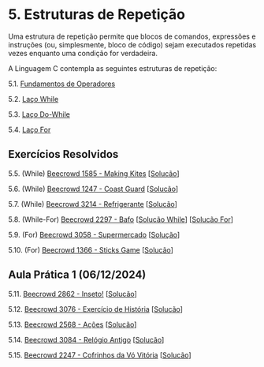# 5. Estruturas de Repetição

Uma estrutura de repetição permite que blocos de comandos, expressões e instruções (ou, simplesmente, bloco de código) sejam executados repetidas vezes enquanto uma condição for verdadeira.

A Linguagem C contempla as seguintes estruturas de repetição:

5.1. [Fundamentos de Operadores](operadores.md)

5.2. [Laço While](while.md)

5.3. [Laço Do-While](dowhile.md)

5.4. [Laço For](for.md)


## Exercícios Resolvidos

5.5. (While) [Beecrowd 1585 - Making Kites](https://judge.beecrowd.com/en/problems/view/1585) [[Solucão](beecrowd_1585.c)]

5.6. (While) [Beecrowd 1247 - Coast Guard](https://judge.beecrowd.com/pt/problems/view/1071) [[Solucão](beecrowd_1247.c)]

5.7. (While) [Beecrowd 3214 - Refrigerante](https://judge.beecrowd.com/pt/problems/view/3214) [[Solucão](beecrowd_3214.c)]

5.8. (While-For) [Beecrowd 2297 - Bafo](https://judge.beecrowd.com/en/problems/view/2297) [[Solucão While](beecrowd_2297.c)] [[Solucão For](beecrowd_2297_for.c)]

5.9. (For) [Beecrowd 3058 - Supermercado](https://judge.beecrowd.com/en/problems/view/3058) [[Solução](upsolving/beecrowd_3058.c)]

5.10. (For) [Beecrowd 1366 - Sticks Game](https://judge.beecrowd.com/en/problems/view/1366) [[Solucão](beecrowd_1366.c)]

## Aula Prática 1 (06/12/2024)

5.11. [Beecrowd 2862 - Inseto!](https://judge.beecrowd.com/pt/problems/view/2862) [[Solucão](beecrowd_2862.c)]

5.12. [Beecrowd 3076 - Exercício de História](https://judge.beecrowd.com/pt/problems/view/3076) [[Solucão](beecrowd_3076.c)]

5.13. [Beecrowd 2568 - Ações](https://judge.beecrowd.com/pt/problems/view/2568) [[Solucão](beecrowd_2568.c)]

5.14. [Beecrowd 3084 - Relógio Antigo](https://judge.beecrowd.com/pt/problems/view/3084) [[Solucão](beecrowd_3084.c)]

5.15. [Beecrowd 2247 - Cofrinhos da Vó Vitória](https://judge.beecrowd.com/pt/problems/view/2247) [[Solucão](beecrowd_2247.c)]

<!--
## Aula Prática 2 (20/12/2024)

5.4. [Beecrowd 1071 - Soma de Impares Consecutivos I](https://judge.beecrowd.com/pt/problems/view/1071) [[Solucão](beecrowd_1071.c)]

5.5. [Beecrowd 1072 - Intervalo 2](https://judge.beecrowd.com/pt/problems/view/1072) [[Solucão](beecrowd_1072.c)]

5.6. [Beecrowd 3302 - Resposta Certa](https://judge.beecrowd.com/pt/problems/view/3302) [[Solucão](beecrowd_3302.c)]

5.7. [Beecrowd 3339 - Carina](https://judge.beecrowd.com/pt/problems/view/3339) [[Solucão](beecrowd_3339.c)]

5.8. [Beecrowd 3068 - Meteoros](https://judge.beecrowd.com/pt/problems/view/3068) [[Solucão](beecrowd_3068.c)] -->

